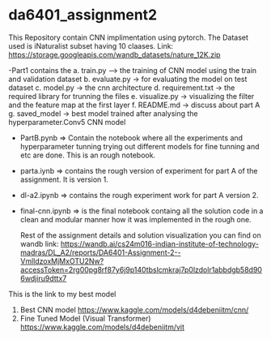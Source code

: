 # da6401_assignment2

This Repository contain CNN implimentation using pytorch. 
The Dataset used is iNaturalist subset having 10 claases. 
Link: https://storage.googleapis.com/wandb_datasets/nature_12K.zip


-Part1 contains the 
  a. train.py  --> the training of CNN model using the train and validation dataset
  b. evaluate.py -> for evaluating the model on test dataset
  c. model.py -> the cnn architecture
  d. requirement.txt -> the required library for trunning the files
  e. visualize.py -> visualizing the filter and the feature map at the first layer 
  f. README.md -> discuss about part A
  g. saved_model -> best model trained after analysing the hyperparameter.Conv5 CNN model

- PartB.pynb => Contain the notebook where all the experiments and hyperparameter tunning trying out different models for fine tunning and etc are done. This is an rough notebook.
- parta.iynb => contains the rough version of experiment for part A of the assignment. It is version 1. 
- dl-a2.ipynb => contains the rough experiment work for part A version 2.
- final-cnn.ipynb => is the final notebook containg all the solution code in a clean and modular manner how it was implemented in the rough one.



  Rest of the assignment details and solution visualization you can find on wandb link:
  https://wandb.ai/cs24m016-indian-institute-of-technology-madras/DL_A2/reports/DA6401-Assignment-2--VmlldzoxMjMxOTU2Nw?accessToken=2rg00pg8rf87y6j9p140tbslcmkraj7p0lzdolr1abbdgb58d906wdjiru9dttx7

  

This is the link to my best model 
1. Best CNN model
https://www.kaggle.com/models/d4debeniitm/cnn/
2. Fine Tuned Model (Visual Transformer)
https://www.kaggle.com/models/d4debeniitm/vit
